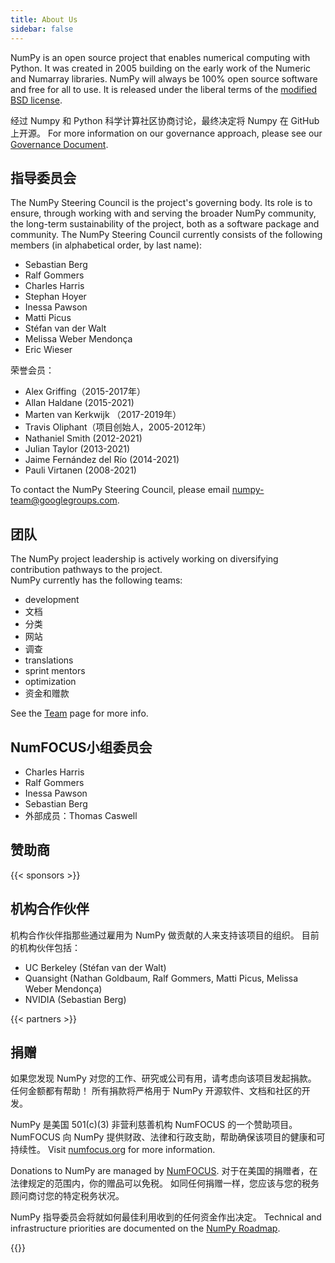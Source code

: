 ```yaml
---
title: About Us
sidebar: false
---
```


NumPy is an open source project that enables numerical computing with Python. It was created in 2005 building on the early work of the Numeric and Numarray libraries. NumPy will always be 100% open source software and free for all to use. It is released under the liberal terms of the [modified BSD license](https://github.com/numpy/numpy/blob/main/LICENSE.txt).

经过 Numpy 和 Python 科学计算社区协商讨论，最终决定将 Numpy 在 GitHub 上开源。 For more information on our governance approach, please see our [Governance Document](https://www.numpy.org/devdocs/dev/governance/index.html).

## 指导委员会

The NumPy Steering Council is the project's governing body. Its role is to ensure, through working with and serving the broader NumPy community, the long-term sustainability of the project, both as a software package and community. The NumPy Steering Council currently consists of the following members (in alphabetical order, by last name):

- Sebastian Berg
- Ralf Gommers
- Charles Harris
- Stephan Hoyer
- Inessa Pawson
- Matti Picus
- Stéfan van der Walt
- Melissa Weber Mendonça
- Eric Wieser

荣誉会员：

- Alex Griffing（2015-2017年）
- Allan Haldane (2015-2021)
- Marten van Kerkwijk （2017-2019年）
- Travis Oliphant（项目创始人，2005-2012年）
- Nathaniel Smith (2012-2021)
- Julian Taylor (2013-2021)
- Jaime Fernández del Río (2014-2021)
- Pauli Virtanen (2008-2021)

To contact the NumPy Steering Council, please email numpy-team@googlegroups.com.

## 团队

The NumPy project leadership is actively working on diversifying contribution pathways to the project.<br>
NumPy currently has the following teams:

- development
- 文档
- 分类
- 网站
- 调查
- translations
- sprint mentors
- optimization
- 资金和赠款

See the [Team](/teams) page for more info.

## NumFOCUS小组委员会

- Charles Harris
- Ralf Gommers
- Inessa Pawson
- Sebastian Berg
- 外部成员：Thomas Caswell

## 赞助商

{{< sponsors >}}

## 机构合作伙伴

机构合作伙伴指那些通过雇用为 NumPy 做贡献的人来支持该项目的组织。 目前的机构伙伴包括：

- UC Berkeley (Stéfan van der Walt)
- Quansight (Nathan Goldbaum, Ralf Gommers, Matti Picus, Melissa Weber Mendonça)
- NVIDIA (Sebastian Berg)

{{< partners >}}

## 捐赠

如果您发现 NumPy 对您的工作、研究或公司有用，请考虑向该项目发起捐款。 任何金额都有帮助！ 所有捐款将严格用于 NumPy 开源软件、文档和社区的开发。

NumPy 是美国 501(c)(3) 非营利慈善机构 NumFOCUS 的一个赞助项目。 NumFOCUS 向 NumPy 提供财政、法律和行政支助，帮助确保该项目的健康和可持续性。 Visit [numfocus.org](https://numfocus.org) for more information.

Donations to NumPy are managed by [NumFOCUS](https://numfocus.org). 对于在美国的捐赠者，在法律规定的范围内，你的赠品可以免税。 如同任何捐赠一样，您应该与您的税务顾问商讨您的特定税务状况。

NumPy 指导委员会将就如何最佳利用收到的任何资金作出决定。 Technical and infrastructure priorities are documented on the [NumPy Roadmap](https://www.numpy.org/neps/index.html#roadmap).

{{<opencollective>}}

